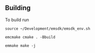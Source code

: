 
## Building

To build run

    source ~/Development/emsdk/emsdk_env.sh

    emcmake cmake . -Bbuild

    emmake make -j